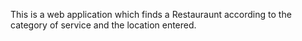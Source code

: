 This is a web application which finds a Restauraunt according to the category of service and the location entered.